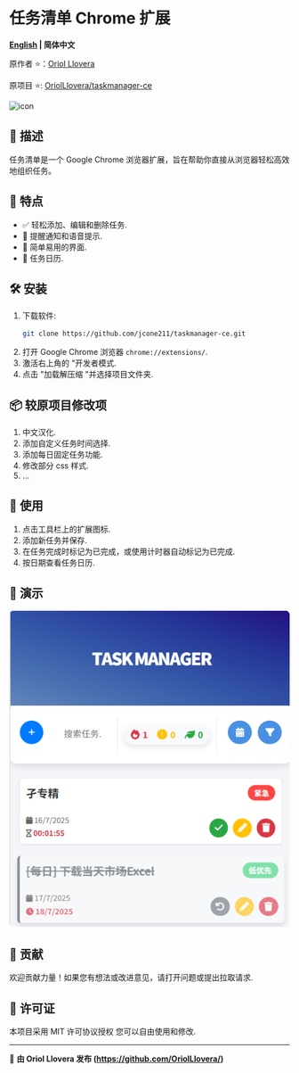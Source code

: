 # 任务清单 Chrome 扩展

**[English](README.md) | 简体中文**

原作者 ⭐：[Oriol Llovera](https://github.com/OriolLlovera/)

原项目 ⭐: [OriolLlovera/taskmanager-ce](https://github.com/OriolLlovera/taskmanager-ce.git)

![icon](https://github.com/user-attachments/assets/3c86f31d-1183-470e-b280-409472668bb4)

## 📌 描述

任务清单是一个 Google Chrome 浏览器扩展，旨在帮助你直接从浏览器轻松高效地组织任务。

## 🚀 特点

- ✅ 轻松添加、编辑和删除任务.
- 🔔 提醒通知和语音提示.
- 🎨 简单易用的界面.
- 🌙 任务日历.

## 🛠 安装

1. 下载软件:
   ```sh
   git clone https://github.com/jcone211/taskmanager-ce.git
   ```
2. 打开 Google Chrome 浏览器 `chrome://extensions/`.
3. 激活右上角的 "开发者模式.
4. 点击 "加载解压缩 "并选择项目文件夹.

## 📦 较原项目修改项

1. 中文汉化.
2. 添加自定义任务时间选择.
3. 添加每日固定任务功能.
4. 修改部分 css 样式.
5. ...

## 📝 使用

1. 点击工具栏上的扩展图标.
2. 添加新任务并保存.
3. 在任务完成时标记为已完成，或使用计时器自动标记为已完成.
4. 按日期查看任务日历.

## 🦌 演示

![alt text](image.png)

## 🤝 贡献

欢迎贡献力量！如果您有想法或改进意见，请打开问题或提出拉取请求.

## 📜 许可证

本项目采用 MIT 许可协议授权 您可以自由使用和修改.

---

🚀 **由 Oriol Llovera 发布 (https://github.com/OriolLlovera/)**
